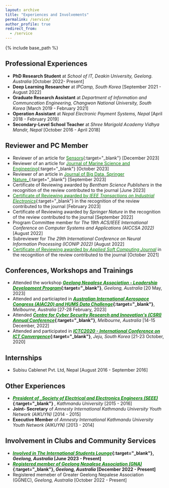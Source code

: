 ```yaml
---
layout: archive
title: "Experiences and Involvements"
permalink: /service/
author_profile: true
redirect_from:
  - /service
---
```



{% include base_path %}


Professional Experiences
-----------------------
* **PhD Research Student** at _School of IT, Deakin University, Geelong. Australia_ [October 2022- Present]
* **Deep Learning Researcher** at _IPCamp, South Korea_ [September 2021 - August 2022]
* **Graduate Research Assistant** at _Department of Information and Communcation Engineering, Changwon National University, South Korea_ [March 2019 - February 2021]
* **Operation Assistant** at _Nepal Electronic Payment Systems, Nepal_ [April 2018 - February 2019]
* **Secondary-Level School Teacher** at _Shree Marigold Academy Vidhya Mandir, Nepal_ [October 2016 - April 2018]

## Reviewer and PC Member
* Reviewer of an article for [<span style="color:green">Sensors</span>](https://github.com/dhirajneupane/academicPortfolio/blob/main/files/ReviewerCertificates/RC_sesnor.pdf){:target="_blank"} [December 2023]
* Reviewer of an article for [<span style="color:green">Journal of Marine Science and Engineering</span>](https://github.com/dhirajneupane/academicPortfolio/blob/main/files/ReviewerCertificates/RC_DN_JSME.pdf){:target="_blank"} [October 2023]
* Reviewer of an article in [<span style="color:green">Journal of Big Data, Springer Nature_</span>](https://github.com/dhirajneupane/academicPortfolio/blob/main/files/ReviewerCertificates/RC_journalOfBigData.JPG){:target="_blank"} [September 2023]
* Certificate of Reviewing awarded by _Bentham Science Publishers_ in the recognition of the review contributed to the journal [June 2023] 
* [<span style="color:green">Certificate of Reviewing awarded by _IEEE Transactions on Industrial Electronics_</span>](https://www.linkedin.com/posts/dhiraj-neupane-6b3089113_ieee-reviewer-activity-7026848069040160768-Ltda?utm_source=share&utm_medium=member_desktop){:target="_blank"} in the recognition of the review contributed to the journal [February 2023]
* Certificate of Reviewing awarded by _Springer Nature_ in the recognition of the review contributed to the journal [September 2022]
* Program Committee member for _The 19th ACS/IEEE International Conference on Computer Systems and Applications (AICCSA 2022)_ [August 2022]
* Subreviewer for _The 29th International Conference on Neural Information Processing (ICONIP 2022)_ [August 2022]
* [<span style="color:green">Certificate of Reviewing awarded by _Applied Soft Computing Journal_</span>](https://www.linkedin.com/posts/dhiraj-neupane-6b3089113_reviewer-moretocome-activity-6893943586119933952-xgCN?utm_source=share&utm_medium=member_desktop) in the recognition of the review contributed to the journal [October 2021]


Conferences, Workshops and Trainings
------------------------------------
* Attended the workshop <b>[<span style="color:green">*Geelong Nepalese Association - Leadership Development Program*</span>](https://github.com/dhirajneupane/AcademicPortfolio/blob/main/files/Neupane_Dhiarj_leadership.pdf){:target="_blank"}</b>, _Geelong, Australia_ [20 May, 2023]
* Attended and particiapted in <b>[<span style="color:green">*Australian International Aerospace Congress (AIAC20) and HUMS Data Challenge*</span>](https://github.com/dhirajneupane/AcademicPortfolio/blob/main/files/Certificate%20of%20Attendance%20-%20AIAC20.pdf){:target="_blank"}</b>, _Melbourne, Australia_ [27-28 February, 2023]
* Attended <b>[<span style="color:green">*Centre for Cyber Security Research and Innovation's (CSRI) Annual Conference*</span>](https://www.linkedin.com/posts/dhiraj-neupane-6b3089113_csri2022-deakinuniversity-conference-activity-7009026358890700801-R2vp?utm_source=share&utm_medium=member_desktop){:target="_blank"}</b>, _Melbourne, Australia_ [14-15 December, 2022]
* Attended and participated in <b>[<span style="color:green">*ICTC2020 - International Conference on ICT Convergence*</span>](https://ieeexplore.ieee.org/document/9289232){:target="_blank"}</b>, _Jeju, South Korea_ [21-23 October, 2020]

Internships
-----------------------
* Subisu Cablenet Pvt. Ltd, Nepal [August 2016 - September 2016]


Other Experiences
-----------------------
* <b>[<span style="color:green">*President of _Society of Electrical and Electronics Engineers (SEEE)*</span>](https://seee.ku.edu.np/board-members-2015-16/){:target="_blank"} </b>, _Kathmandu University_ [2015 - 2016]
* **Joint- Secretary** of _Amnesty International Kathmandu University Youth Network (AIKUYN)_ [2014 - 2015]
* **Executive Member** of _Amnesty International Kathmandu University Youth Network (AIKUYN)_ [2013 - 2014]

Involvement in Clubs and Community Services
-----------------------
* <b>[<span style="color:green">*Involved in The International Students Lounge*</span>](https://www.facebook.com/photo/?fbid=131124969984922&set=pcb.131125976651488){:target="_blank"}, _Geelong, Australia_ [June 2023 - Present] </b>
* <b>[<span style="color:green">*Registered member of Geelong Nepalese Association (GNA)*</span>](https://www.facebook.com/photo?fbid=619993143486571&set=pcb.619994100153142){:target="_blank"}, _Geelong, Australia_ [December 2022 - Present]  </b> 
* Registered memeber of Greater Geelong Nepalese Association (GGNEC), _Geelong, Australia_ [October 2022 - Present]
